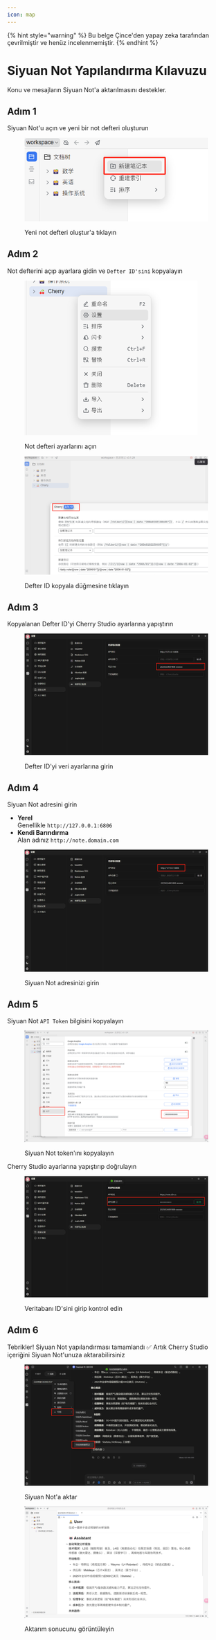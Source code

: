 ```yaml
---
icon: map
---
```


{% hint style="warning" %}
Bu belge Çince'den yapay zeka tarafından çevrilmiştir ve henüz incelenmemiştir.
{% endhint %}

# Siyuan Not Yapılandırma Kılavuzu

Konu ve mesajların Siyuan Not'a aktarılmasını destekler.

## Adım 1

Siyuan Not'u açın ve yeni bir not defteri oluşturun

<figure><img src="../.gitbook/assets/siyuan-image-1.png" alt=""><figcaption><p>Yeni not defteri oluştur'a tıklayın</p></figcaption></figure>

## Adım 2

Not defterini açıp ayarlara gidin ve `Defter ID'sini` kopyalayın

<figure><img src="../.gitbook/assets/siyuan-image-2.png" alt="" width="400"><figcaption><p>Not defteri ayarlarını açın</p></figcaption></figure>

<figure><img src="../.gitbook/assets/siyuan-image-3.png" alt=""><figcaption><p>Defter ID kopyala düğmesine tıklayın</p></figcaption></figure>

## Adım 3

Kopyalanan Defter ID'yi Cherry Studio ayarlarına yapıştırın

<figure><img src="../.gitbook/assets/siyuan-image-4.png" alt=""><figcaption><p>Defter ID'yi veri ayarlarına girin</p></figcaption></figure>

## Adım 4

Siyuan Not adresini girin

* **Yerel**\
  Genellikle `http://127.0.0.1:6806`
* **Kendi Barındırma**\
  Alan adınız `http://note.domain.com`

<figure><img src="../.gitbook/assets/siyuan-image-5.png" alt=""><figcaption><p>Siyuan Not adresinizi girin</p></figcaption></figure>

## Adım 5

Siyuan Not `API Token` bilgisini kopyalayın

<figure><img src="../.gitbook/assets/siyuan-image-6.png" alt=""><figcaption><p>Siyuan Not token'ını kopyalayın</p></figcaption></figure>

Cherry Studio ayarlarına yapıştırıp doğrulayın

<figure><img src="../.gitbook/assets/siyuan-image-7.png" alt=""><figcaption><p>Veritabanı ID'sini girip kontrol edin</p></figcaption></figure>

## Adım 6

Tebrikler! Siyuan Not yapılandırması tamamlandı ✅ Artık Cherry Studio içeriğini Siyuan Not'unuza aktarabilirsiniz

<figure><img src="../.gitbook/assets/siyuan-image-8.png" alt=""><figcaption><p>Siyuan Not'a aktar</p></figcaption></figure>

<figure><img src="../.gitbook/assets/siyuan-image-9.png" alt=""><figcaption><p>Aktarım sonucunu görüntüleyin</p></figcaption></figure>